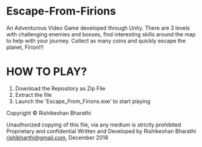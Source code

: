 # Escape-From-Firions

An Adventurous Video Game developed through Unity. There are 3 levels with challenging enemies and bosses, find interesting skills around the map to help with your journey.
Collect as many coins and quickly escape the planet, Firion!!!

# HOW TO PLAY?
1. Download the Repository as Zip File
2. Extract the file
3. Launch the 'Escape_From_Firions.exe' to start playing


Copyright © Rishikeshan Bharathi

Unauthorized copying of this file, via any medium is strictly prohibited Proprietary and confidential Written and Developed by Rishikeshan Bharathi rishibharthi@gmail.com, December 2018
